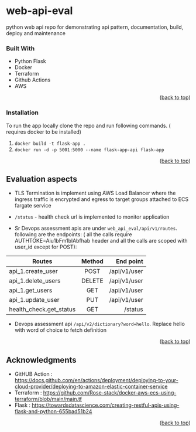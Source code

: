 # web-api-eval
python web api repo for demonstrating api pattern, documentation, build, deploy and maintenance


### Built With

* Python Flask
* Docker
* Terraform
* Github Actions
* AWS

<p align="right">(<a href="#readme-top">back to top</a>)</p>



### Installation

To run the app locally clone the repo and run following commands. ( requires docker to be installed)

1. ```docker build -t flask-app . ```
2. ```docker run -d -p 5001:5000 --name flask-app-api flask-app ```



<p align="right">(<a href="#readme-top">back to top</a>)</p>



<!-- Evalutaions aspects -->
## Evaluation aspects

* TLS Termination is implement using AWS Load Balancer where the ingress traffic is encrypted and egress to target groups attached to ECS fargate service

* ```/status``` - health check url is implemented to monitor application

* Sr Devops assessment apis are under ```web_api_eval/api/v1/routes```. following are the endpoints: ( all the calls require AUTHTOKE=Aiu1bFm1blAbfhab header and all the calls are scoped with user_id except for POST):


| Routes        | Method           | End point  |
| ------------- |:-------------:| -----:|
|  api_1.create_user | POST | /api/v1/user |
| api_1.delete_users | DELETE | /api/v1/user |
| api_1.get_users    | GET | /api/v1/user |
| api_1.update_user  | PUT | /api/v1/user  |
| health_check.get_status | GET|/status   |


* Devops assessment api ```/api/v2/dictionary?word=hello```. Replace hello with word of choice to fetch definition

<p align="right">(<a href="#readme-top">back to top</a>)</p>



<!-- ACKNOWLEDGMENTS -->
## Acknowledgments


* GitHUB Action : https://docs.github.com/en/actions/deployment/deploying-to-your-cloud-provider/deploying-to-amazon-elastic-container-service
* Terraform : https://github.com/Rose-stack/docker-aws-ecs-using-terraform/blob/main/main.tf
* Flask : https://towardsdatascience.com/creating-restful-apis-using-flask-and-python-655bad51b24

<p align="right">(<a href="#readme-top">back to top</a>)</p>


